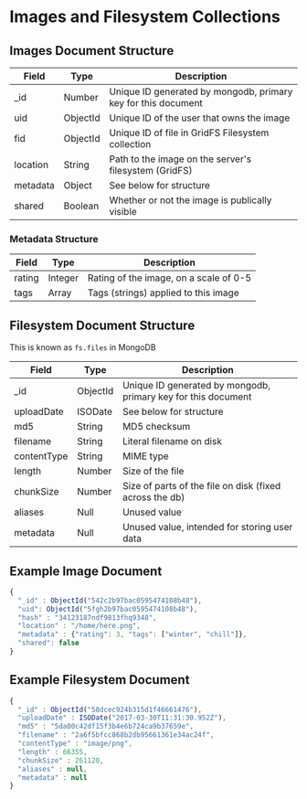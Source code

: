 # Images and Filesystem Collections

## Images Document Structure

| Field        | Type     | Description                                                      |
|--------------|----------|------------------------------------------------------------------|
| _id          | Number   | Unique ID generated by mongodb, primary key for this document    |
| uid          | ObjectId | Unique ID of the user that owns the image                        |
| fid          | ObjectId | Unique ID of file in GridFS Filesystem collection                |
| location     | String   | Path to the image on the server's filesystem (GridFS)            |
| metadata     | Object   | See below for structure                                          |
| shared       | Boolean  | Whether or not the image is publically visible                   |

### Metadata Structure

| Field        | Type     | Description                                                      |
|--------------|----------|------------------------------------------------------------------|
| rating       | Integer  | Rating of the image, on a scale of 0-5                           |
| tags         | Array    | Tags (strings) applied to this image                             |

## Filesystem Document Structure

This is known as `fs.files` in MongoDB

| Field        | Type     | Description                                                      |
|--------------|----------|------------------------------------------------------------------|
| _id          | ObjectId | Unique ID generated by mongodb, primary key for this document    |
| uploadDate   | ISODate  | See below for structure                                          |
| md5          | String   | MD5 checksum                                                     |
| filename     | String   | Literal filename on disk                                         |
| contentType  | String   | MIME type                                                        |
| length       | Number   | Size of the file                                                 |
| chunkSize    | Number   | Size of parts of the file on disk (fixed across the db)          |
| aliases      | Null     | Unused value                                                     |
| metadata     | Null     | Unused value, intended for storing user data                     |

## Example Image Document

```js
{
  "_id" : ObjectId("542c2b97bac0595474108b48"),
  "uid": ObjectId("5fgh2b97bac0595474108b48"),
  "hash" : "34123187ndf9813fhq9348",
  "location" : "/home/here.png",
  "metadata" : {"rating": 3, "tags": ["winter", "chill"]},
  "shared": false
}
```

## Example Filesystem Document

```js
{
  "_id" : ObjectId("58dcec924b315d1f46661476"),
  "uploadDate" : ISODate("2017-03-30T11:31:30.952Z"),
  "md5" : "5da00c42df15f3b4e6b724ca9b37659e",
  "filename" : "2a6f5bfcc868b2db95661361e34ac24f",
  "contentType" : "image/png",
  "length" : 66355,
  "chunkSize" : 261120,
  "aliases" : null,
  "metadata" : null
}
```
